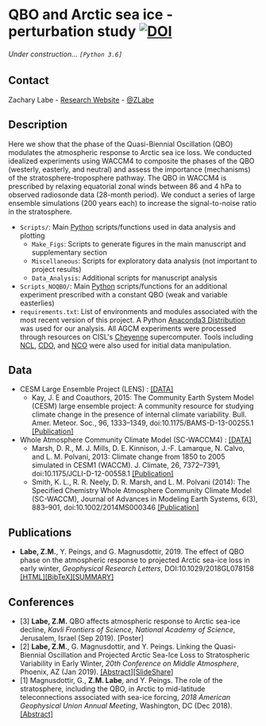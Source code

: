 # QBO and Arctic sea ice - perturbation study [![DOI](https://zenodo.org/badge/DOI/10.5281/zenodo.3249019.svg)](https://doi.org/10.5281/zenodo.3249019)

###### Under construction... ```[Python 3.6]```

## Contact
Zachary Labe - [Research Website](http://sites.uci.edu/zlabe/) - [@ZLabe](https://twitter.com/ZLabe)

## Description
Here we show that the phase of the Quasi-Biennial Oscillation (QBO) modulates the atmospheric response to Arctic sea ice loss. We conducted idealized experiments using WACCM4 to composite the phases of the QBO (westerly, easterly, and neutral) and assess the importance (mechanisms) of the stratosphere-troposphere pathway. The QBO in WACCM4 is prescribed by relaxing equatorial zonal winds between 86 and 4 hPa to observed radiosonde data (28-month period). We conduct a series of large ensemble simulations (200 years each) to increase the signal-to-noise ratio in the stratosphere.

+ ```Scripts/```: Main [Python](https://www.python.org/) scripts/functions used in data analysis and plotting
    + ```Make_Figs```: Scripts to generate figures in the main manuscript and supplementary section
    + ```Miscellaneous```: Scripts for exploratory data analysis (not important to project results)
    + ```Data_Analysis```: Additional scripts for manuscript analysis 
+ ```Scripts_NOQBO/```: Main [Python](https://www.python.org/) scripts/functions for an additional experiment prescribed with a constant QBO (weak and variable easterlies)
+ ```requirements.txt```: List of environments and modules associated with the most recent version of this project. A Python [Anaconda3 Distribution](https://docs.continuum.io/anaconda/) was used for our analysis. All AGCM experiments were processed through resources on CISL's [Cheyenne](https://www2.cisl.ucar.edu/resources/computational-systems/cheyenne) supercomputer. Tools including [NCL](https://www.ncl.ucar.edu/), [CDO](https://code.mpimet.mpg.de/projects/cdo), and [NCO](http://nco.sourceforge.net/) were also used for initial data manipulation.

## Data
+ CESM Large Ensemble Project (LENS) : [[DATA]](http://www.cesm.ucar.edu/projects/community-projects/LENS/data-sets.html)
    + Kay, J. E and Coauthors, 2015: The Community Earth System Model (CESM) large ensemble project: A community resource for studying climate change in the presence of internal climate variability. Bull. Amer. Meteor. Soc., 96, 1333–1349, doi:10.1175/BAMS-D-13-00255.1 [[Publication]](http://journals.ametsoc.org/doi/full/10.1175/BAMS-D-13-00255.1)
+ Whole Atmosphere Community Climate Model (SC-WACCM4) : [[DATA]](http://www.cesm.ucar.edu/working_groups/Whole-Atmosphere/code-release.html)
    + Marsh, D. R., M. J. Mills, D. E. Kinnison, J.-F. Lamarque, N. Calvo, and L. M. Polvani, 2013: Climate change from 1850 to 2005 simulated in CESM1 (WACCM). J. Climate, 26, 7372–7391, doi:10.1175/JCLI-D-12-00558.1 [[Publication]](http://journals.ametsoc.org/doi/abs/10.1175/BAMS-D-13-00255.1)
    + Smith, K. L., R. R. Neely, D. R. Marsh, and L. M. Polvani (2014): The Specified Chemistry Whole Atmosphere Community Climate Model (SC-WACCM), Journal of Advances in Modeling Earth Systems, 6(3), 883–901, doi:10.1002/2014MS000346 [[Publication]](https://agupubs.onlinelibrary.wiley.com/doi/full/10.1002/2014MS000346)


## Publications
+ **Labe, Z.M.**, Y. Peings, and G. Magnusdottir, 2019. The effect of QBO phase on the atmospheric response to projected Arctic sea-ice loss in early winter, *Geophysical Research Letters*, DOI:10.1029/2018GL078158 [[HTML]](https://agupubs.onlinelibrary.wiley.com/doi/10.1029/2019GL083095)[[BibTeX]](https://sites.uci.edu/zlabe/files/2019/06/LabeSeaIceQBO_2019_BibTeX.pdf)[[SUMMARY]](https://sites.uci.edu/zlabe/qbo-and-arctic-sea-ice/)


## Conferences
+ [3] **Labe, Z.M.** QBO affects atmospheric response to Arctic sea-ice decline, *Kavli Frontiers of Science, National Academy of Science*, Jerusalem, Israel (Sep 2019). [Poster]
+ [2] **Labe, Z.M.**, G. Magnusdottir, and Y. Peings. Linking the Quasi-Biennial Oscillation and Projected Arctic Sea-Ice Loss to Stratospheric Variability in Early Winter, *20th Conference on Middle Atmosphere*, Phoenix, AZ (Jan 2019). [[Abstract]](https://ams.confex.com/ams/2019Annual/meetingapp.cgi/Paper/352664)[[SlideShare]](https://www.slideshare.net/ZacharyLabe/linking-the-quasibiennial-oscillation-and-projected-arctic-seaice-loss-to-stratospheric-variability-in-early-winter?qid=dd52210c-d2e1-4025-a3e3-1cc323eb4eb7&v=&b=&from_search=1)
+ [1] Magnusdottir, G., **Z.M. Labe**, and Y. Peings. The role of the stratosphere, including the QBO, in Arctic to mid-latitude teleconnections associated with sea-ice forcing, *2018 American Geophysical Union Annual Meeting*, Washington, DC (Dec 2018). [[Abstract]](https://agu.confex.com/agu/fm18/meetingapp.cgi/Paper/399117)
